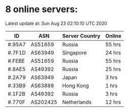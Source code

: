 # 8 online servers:

Latest update at: Sun Aug 23 02:10:10 UTC 2020

| ID | ASN | Server Country | Online |
| -- | --- | -------------- | ------ |
| #.95A7 | AS51659 | Russia | 55 hrs |
| #.7F1D | AS63949 | Singapore | 24 hrs |
| #.FEBE | AS51659 | Russia | 55 hrs |
| #.8AE5 | AS49392 | Russia | 25 hrs |
| #.2A79 | AS63949 | Japan | 3 hrs |
| #.33B9 | AS63888 | Hong Kong | 1 hrs |
| #.1F2B | AS49392 | Russia | 3 hrs |
| #.770F | AS202425 | Netherlands | 12 hrs |

